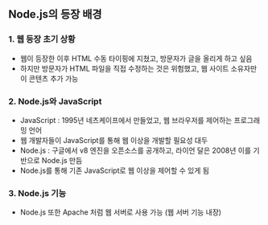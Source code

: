 ## Node.js의 등장 배경

### 1. 웹 등장 초기 상황
- 웹이 등장한 이후 HTML 수동 타이핑에 지쳤고, 방문자가 글을 올리게 하고 싶음
- 하지만 방문자가 HTML 파일을 직접 수정하는 것은 위험했고, 웹 사이트 소유자만이 콘텐츠 추가 가능

### 2. Node.js와 JavaScript
- JavaScript : 1995년 네츠케이프에서 만들었고, 웹 브라우저를 제어하는 프로그래밍 언어
- 웹 개발자들이 JavaScript를 통해 웹 이상을 개발할 필요성 대두
- Node.js : 구글에서 v8 엔진을 오픈소스를 공개하고, 라이언 달은 2008년 이를 기반으로 Node.js 만듬
- Node.js를 통해 기존 JavaScript로 웹 이상을 제어할 수 있게 됨

### 3. Node.js 기능
- Node.js 또한 Apache 처럼 웹 서버로 사용 가능 (웹 서버 기능 내장)